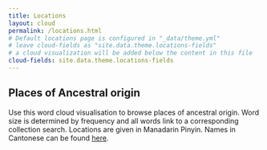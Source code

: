 ```yaml
---
title: Locations
layout: cloud
permalink: /locations.html
# Default locations page is configured in "_data/theme.yml"
# leave cloud-fields as "site.data.theme.locations-fields"
# a cloud visualization will be added below the content in this file
cloud-fields: site.data.theme.locations-fields
---
```


## Places of Ancestral origin

Use this word cloud visualisation to browse places of ancestral origin.
Word size is determined by frequency and all words link to a corresponding collection search.
Locations are given in Manadarin Pinyin. Names in Cantonese can be found [here](https://cafhov.github.io/chinesegraves/headstone.html).
